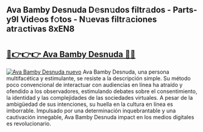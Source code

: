 ## Ava Bamby Desnuda D𝚎sn𝚞dos filtr𝚊dos - Parts-y9l Vid𝚎os f𝚘tos - N𝚞evas filtr𝚊ciones atr𝚊ctivas 8xEN8

# <h2><a href="http://mbd3zj2.tromn.icu/?c=Ava+Bamby+Desnuda">🔗👉👉👉 Ava Bamby Desnuda 🔗🔗</a></h2>

[![Ava Bamby Desnuda nuevo](https://i.imgur.com/pEAQMta.gif)](http://mbd3zj2.tromn.icu/?c=Ava+Bamby+Desnuda)
Ava Bamby Desnuda, una persona multifacética y estimulante, se resiste a la descripción simple. Su método poco convencional de interactuar con audiencias en línea ha atraído y ofendido a los observadores, estimulando debates sobre el consentimiento, la identidad y las complejidades de las sociedades virtuales. A pesar de la ambigüedad de sus intenciones, su huella en la cultura en línea es imborrable. Impulsado por una determinación inquebrantable y una cautivación innegable, Ava Bamby Desnuda impact en los medios digitales es revolucionario.
